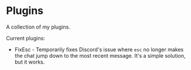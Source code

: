 # Plugins

A collection of my plugins.

Current plugins:

- FixEsc - Temporarily fixes Discord's issue where `esc` no longer makes the chat jump down to the most recent message. It's a simple solution, but it works.
